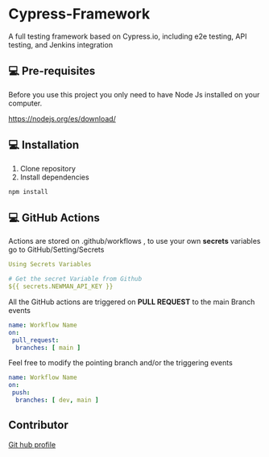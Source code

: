 # Cypress-Framework

A full testing framework based on Cypress.io, including e2e testing, API testing, and Jenkins integration

## 💻 Pre-requisites

Before you use this project you only need to have Node Js installed on your computer.

https://nodejs.org/es/download/
## 💻 Installation
1. Clone repository
2. Install dependencies 

```bash
npm install 
```

## 💻 GitHub Actions

Actions are stored on .github/workflows , to use your own **secrets** variables go to GitHub/Setting/Secrets 
```yaml
Using Secrets Variables

# Get the secret Variable from Github
${{ secrets.NEWMAN_API_KEY }}

```
All the GitHub actions are triggered on **PULL REQUEST** to the main Branch events 
```yaml
name: Workflow Name
on: 
 pull_request:
  branches: [ main ]

```
Feel free to modify the pointing branch and/or the triggering events 
```yaml
name: Workflow Name
on: 
 push:
  branches: [ dev, main ]
```
## Contributor
[Git hub profile](https://github.com/zacaroto)
